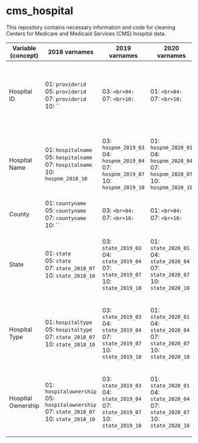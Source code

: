 # cms_hospital
This repository contains necessary information and code for cleaning Centers for Medicare and Medicaid Services (CMS) hospital data. 

| Variable (concept) | 2018 varnames                                             | 2019 varnames                                             | 2020 varnames                                             | 2021 varnames                                                          | 2022 varnames                                             | 2023 varnames                                                                  | 2024 varnames                                             | 2025 varnames                          |
|--------------------|-----------------------------------------------------------|-----------------------------------------------------------|-----------------------------------------------------------|-------------------------------------------------------------------------|-----------------------------------------------------------|-------------------------------------------------------------------------------|-----------------------------------------------------------|---------------------------------------|
| Hospital ID        | 01: `providerid`<br>05: `providerid`<br>07: `providerid`<br>10: `` | 03: ``<br>04: ``<br>07: ``<br>10: `` | 01: ``<br>04: ``<br>07: ``<br>10: `` | 01: `hospid_2021_01`<br>03: `hospid_2021_03`<br>04: `hospid_2021_04`<br>07: `hospid_2021_07`<br>10: `hospid_2021_10` | 01: `hospid_2022_01`<br>04: `hospid_2022_04`<br>07: `hospid_2022_07`<br>10: `hospid_2022_10` | 01: `hospid_2023_01`<br>04: `hospid_2023_04`<br>07: `hospid_2023_07`<br>10: `hospid_2023_10`<br>11: `hospid_2023_11` | 01: `hospid_2024_01`<br>04: `hospid_2024_04`<br>07: `hospid_2024_07`<br>10: `hospid_2024_10` | 02: `hospid_2025_02`<br>04: `hospid_2025_04`<br>08: `hospid_2025_08` |
| Hospital Name      | 01: `hospitalname`<br>05: `hospitalname`<br>07: `hospitalname`<br>10: `hospnm_2018_10` | 03: `hospnm_2019_03`<br>04: `hospnm_2019_04`<br>07: `hospnm_2019_07`<br>10: `hospnm_2019_10` | 01: `hospnm_2020_01`<br>04: `hospnm_2020_04`<br>07: `hospnm_2020_07`<br>10: `hospnm_2020_10` | 01: `hospnm_2021_01`<br>03: `hospnm_2021_03`<br>04: `hospnm_2021_04`<br>07: `hospnm_2021_07`<br>10: `hospnm_2021_10` | 01: `hospnm_2022_01`<br>04: `hospnm_2022_04`<br>07: `hospnm_2022_07`<br>10: `hospnm_2022_10` | 01: `hospnm_2023_01`<br>04: `hospnm_2023_04`<br>07: `hospnm_2023_07`<br>10: `hospnm_2023_10`<br>11: `hospnm_2023_11` | 01: `hospnm_2024_01`<br>04: `hospnm_2024_04`<br>07: `hospnm_2024_07`<br>10: `hospnm_2024_10` | 02: `hospnm_2025_02`<br>04: `hospnm_2025_04`<br>08: `hospnm_2025_08` |
| County              | 01: `countyname`<br>05: `countyname`<br>07: `countyname`<br>10: ``     | 03: ``<br>04: ``<br>07: ``<br>10: ``     | 01: ``<br>04: ``<br>07: ``<br>10: ``     | 01: ``<br>03: ``<br>04: ``<br>07: ``<br>10: ``     | 01: ``<br>04: ``<br>07: ``<br>10: ``     | 01: ``<br>04: ``<br>07: ``<br>10: ``<br>11: ``     | 01: ``<br>04: ``<br>07: ``<br>10: ``     | 02: ``<br>04: ``<br>08: `` |
| State              | 01: `state`<br>05: `state`<br>07: `state_2018_07`<br>10: `state_2018_10`     | 03: `state_2019_03`<br>04: `state_2019_04`<br>07: `state_2019_07`<br>10: `state_2019_10`     | 01: `state_2020_01`<br>04: `state_2020_04`<br>07: `state_2020_07`<br>10: `state_2020_10`     | 01: `state_2021_01`<br>03: `state_2021_03`<br>04: `state_2021_04`<br>07: `state_2021_07`<br>10: `state_2021_10`     | 01: `state_2022_01`<br>04: `state_2022_04`<br>07: `state_2022_07`<br>10: `state_2022_10`     | 01: `state_2023_01`<br>04: `state_2023_04`<br>07: `state_2023_07`<br>10: `state_2023_10`<br>11: `state_2023_11`     | 01: `state_2024_01`<br>04: `state_2024_04`<br>07: `state_2024_07`<br>10: `state_2024_10`     | 02: `state_2025_02`<br>04: `state_2025_04`<br>08: `state_2025_08` |
| Hospital Type              | 01: `hospitaltype`<br>05: `hospitaltype`<br>07: `state_2018_07`<br>10: `state_2018_10`     | 03: `state_2019_03`<br>04: `state_2019_04`<br>07: `state_2019_07`<br>10: `state_2019_10`     | 01: `state_2020_01`<br>04: `state_2020_04`<br>07: `state_2020_07`<br>10: `state_2020_10`     | 01: `state_2021_01`<br>03: `state_2021_03`<br>04: `state_2021_04`<br>07: `state_2021_07`<br>10: `state_2021_10`     | 01: `state_2022_01`<br>04: `state_2022_04`<br>07: `state_2022_07`<br>10: `state_2022_10`     | 01: `state_2023_01`<br>04: `state_2023_04`<br>07: `state_2023_07`<br>10: `state_2023_10`<br>11: `state_2023_11`     | 01: `state_2024_01`<br>04: `state_2024_04`<br>07: `state_2024_07`<br>10: `state_2024_10`     | 02: `state_2025_02`<br>04: `state_2025_04`<br>08: `state_2025_08` |
| Hospital Ownership             | 01: `hospitalownership`<br>05: `hospitalownership`<br>07: `state_2018_07`<br>10: `state_2018_10`     | 03: `state_2019_03`<br>04: `state_2019_04`<br>07: `state_2019_07`<br>10: `state_2019_10`     | 01: `state_2020_01`<br>04: `state_2020_04`<br>07: `state_2020_07`<br>10: `state_2020_10`     | 01: `state_2021_01`<br>03: `state_2021_03`<br>04: `state_2021_04`<br>07: `state_2021_07`<br>10: `state_2021_10`     | 01: `state_2022_01`<br>04: `state_2022_04`<br>07: `state_2022_07`<br>10: `state_2022_10`     | 01: `state_2023_01`<br>04: `state_2023_04`<br>07: `state_2023_07`<br>10: `state_2023_10`<br>11: `state_2023_11`     | 01: `state_2024_01`<br>04: `state_2024_04`<br>07: `state_2024_07`<br>10: `state_2024_10`     | 02: `state_2025_02`<br>04: `state_2025_04`<br>08: `state_2025_08` |